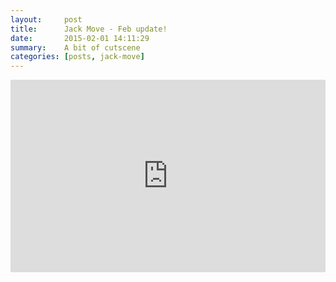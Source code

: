 ```yaml
---
layout:     post
title:      Jack Move - Feb update!
date:       2015-02-01 14:11:29
summary:    A bit of cutscene
categories: [posts, jack-move]
---
```


<iframe class="imgur-embed" width="100%" height="308" frameborder="0" src="http://i.imgur.com/sXIesLG.gifv#embed"></iframe>